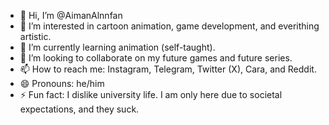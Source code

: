 - 👋 Hi, I’m @AimanAlnnfan
- 👀 I’m interested in cartoon animation, game development, and everithing artistic.
- 🌱 I’m currently learning animation (self-taught).
- 💞️ I’m looking to collaborate on my future games and future series.
- 📫 How to reach me: Instagram, Telegram, Twitter (X), Cara, and Reddit.
- 😄 Pronouns: he/him
- ⚡ Fun fact: I dislike university life. I am only here due to societal expectations, and they suck.

<!---
AimanAlnnfan/AimanAlnnfan is a ✨ special ✨ repository because its `README.md` (this file) appears on your GitHub profile.
You can click the Preview link to take a look at your changes.
--->
